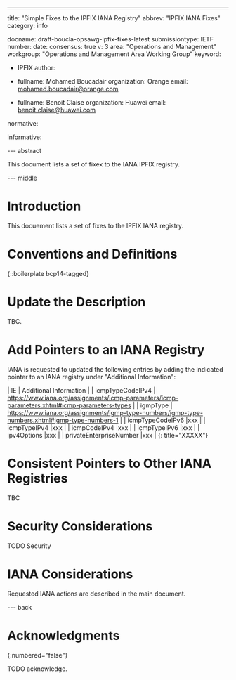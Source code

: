---
title: "Simple Fixes to the IPFIX IANA Registry"
abbrev: "IPFIX IANA Fixes"
category: info

docname: draft-boucla-opsawg-ipfix-fixes-latest
submissiontype: IETF
number:
date:
consensus: true
v: 3
area: "Operations and Management"
workgroup: "Operations and Management Area Working Group"
keyword:
 - IPFIX
author:
 -
    fullname: Mohamed Boucadair
    organization: Orange
    email: mohamed.boucadair@orange.com

 -
    fullname: Benoit Claise
    organization: Huawei
    email: benoit.claise@huawei.com

normative:

informative:


--- abstract

This document lists a set of fixex to the IANA IPFIX registry.


--- middle

# Introduction

This docuement lists a set of fixes to the IPFIX IANA registry.


# Conventions and Definitions

{::boilerplate bcp14-tagged}

# Update the Description

TBC.

# Add Pointers to an IANA Registry

IANA is requested to updated the following entries by adding the indicated pointer to an IANA registry under "Additional Information":

| IE                     | Additional Information |
| icmpTypeCodeIPv4       | https://www.iana.org/assignments/icmp-parameters/icmp-parameters.xhtml#icmp-parameters-types     |
| igmpType      | https://www.iana.org/assignments/igmp-type-numbers/igmp-type-numbers.xhtml#igmp-type-numbers-1     |
| icmpTypeCodeIPv6       |xxx    |
| icmpTypeIPv4       |xxx    |
| icmpCodeIPv4       |xxx    |
| icmpTypeIPv6       |xxx    |
| ipv4Options       |xxx    |
| privateEnterpriseNumber       |xxx    |
{: title="XXXXX"}

# Consistent Pointers to Other IANA Registries

TBC

# Security Considerations

TODO Security


# IANA Considerations

Requested IANA actions are described in the main document.


--- back

# Acknowledgments
{:numbered="false"}

TODO acknowledge.
